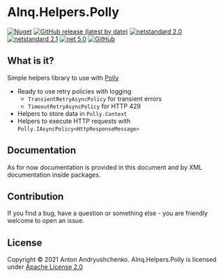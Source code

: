 # AInq.Helpers.Polly

[![Nuget](https://img.shields.io/nuget/v/AInq.Helpers.Polly)](https://www.nuget.org/packages/AInq.Helpers.Polly/) [![GitHub release (latest by date)](https://img.shields.io/github/v/release/andryushchenko/AInq.Helpers.Polly)](https://github.com/andryushchenko/AInq.Helpers.Polly/releases) [![netstandard 2.0](https://img.shields.io/badge/netstandard-2.0-blue.svg)](https://docs.microsoft.com/en-us/dotnet/standard/net-standard) [![netstandard 2.1](https://img.shields.io/badge/netstandard-2.1-blue.svg)](https://docs.microsoft.com/en-us/dotnet/standard/net-standard) [![net 5.0](https://img.shields.io/badge/net-5.0-blue.svg)](https://dotnet.microsoft.com/learn/dotnet/what-is-dotnet) [![GitHub](https://img.shields.io/github/license/andryushchenko/AInq.Helpers.Polly)](LICENSE)

## What is it?

Simple helpers library to use with [Polly](https://github.com/App-vNext/Polly)

- Ready to use retry policies with logging
  - `TransientRetryAsyncPolicy` for transient errors
  - `TimeoutRetryAsyncPolicy` for HTTP 429
- Helpers to store data in `Polly.Context`
- Helpers to execute HTTP requests with `Polly.IAsyncPolicy<HttpResponseMessage>`

## Documentation

As for now documentation is provided in this document and by XML documentation inside packages.

## Contribution

If you find a bug, have a question or something else - you are friendly welcome to open an issue.

## License
Copyright © 2021 Anton Andryushchenko. AInq.Helpers.Polly is licensed under [Apache License 2.0](LICENSE)
